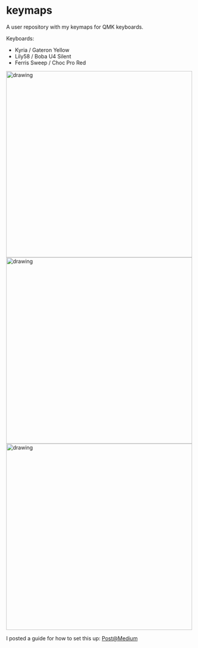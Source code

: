 # keymaps
A user repository with my keymaps for QMK keyboards.

Keyboards:
- Kyria / Gateron Yellow
- Lily58 / Boba U4 Silent
- Ferris Sweep / Choc Pro Red

<img src="https://user-images.githubusercontent.com/1384547/132745670-abdf16f8-488b-4c6e-a9ee-b5b259b1f638.jpg" alt="drawing" width="500"/><img src="https://user-images.githubusercontent.com/1384547/132745688-de5702ef-acae-4fae-aa5a-e7e8233ad5e0.JPG" alt="drawing" width="500"/><img src="https://user-images.githubusercontent.com/1384547/174482347-83eb90e9-8fd6-430c-b402-c56286a1b4f9.jpg" alt="drawing" width="500"/>


I posted a guide for how to set this up: [Post@Medium](https://medium.com/@patrick.elmquist/separate-keymap-repo-for-qmk-136ff5a419bd)
